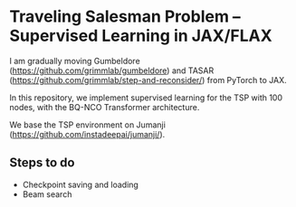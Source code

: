 # Traveling Salesman Problem – Supervised Learning in JAX/FLAX

I am gradually moving Gumbeldore (https://github.com/grimmlab/gumbeldore) and TASAR (https://github.com/grimmlab/step-and-reconsider/)
from PyTorch to JAX.

In this repository, we implement supervised learning for the TSP with 100 nodes, with
the BQ-NCO Transformer architecture.

We base the TSP environment on Jumanji (https://github.com/instadeepai/jumanji/).

## Steps to do

- Checkpoint saving and loading
- Beam search
